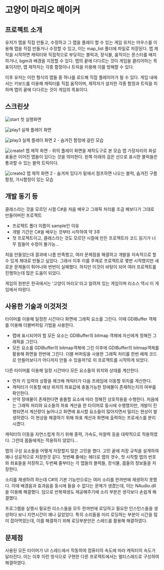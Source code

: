 # 고양이 마리오 메이커

프로젝트 소개
----------------

유저가 맵을 직접 만들고, 수정하고 그 맵을 플레이 할 수 있는 게임
유저는 마우스를 이용해 맵을 직접 만들거나 수정할 수 있고, 이는 map_list 폴더에 파일로 저장된다.
맵 제작을 시작하면 캐릭터와 직접적으로 부딪히는 블럭과, 장식물, 움직이는 몬스터를 배치하거나, bgm과 배경을 지정할 수 있다.
맵의 끝에 다다르는 것이 게임을 클리어하는 목표이지만, 맵 제작자는 각종 함정이나 트릭을 이용해 이를 방해할 수 있다.

이후 유저는 이런 형식의 맵들 중 하나를 로드해 직접 플레이어가 될 수 있다.
게임 내에서는 키보드를 이용해 캐릭터를 직접 움직이며, 제작자가 설치한 각종 함정과 트릭을 피하며 맵의 끝에 다다르는 것이 게임의 목표이다.

스크린샷
---------------
![start](./sample_images/start.JPG)
첫 실행화면

![play1](./sample_images/playing1.JPG)
실제 플레이 화면

![play3](./sample_images/playing3.png)
실제 플레이 화면 2 - 숨겨진 함정에 걸린 모습

![create1](./sample_images/create_map3.JPG)
맵 제작 화면 - 위의 플레이 화면을 제작도구로 본 모습
맵 가장자리의 화살표들은 이어진 맵들이 있다는 것을 의미한다.
왼쪽 아래의 검은 선으로 표시한 블럭들은 통과할 수 있는 블럭 트릭이다.

![create2](./sample_images/create_map4.JPG)
맵 제작 화면 2 - 숨겨져 있다가 밑에서 점프하면 나오는 블럭, 숨겨진 구름함정, 가시함정이 있는 모습

개발 동기 등
-----------------

클래스라는 것을 모르던 시절 C#을 처음 배우고 그래픽 처리를 조금 해보다가 그대로 만들어버린 프로젝트
 - 프로젝트 폴더 이름이 sample인 이유
 - 개발 기간은 C#을 배우는 것부터 시작하여 약 3주
 - 첫 프로젝트이고, 클래스라는 것도 모르던 시절에 만든 프로젝트라 코드 읽기가 너무 힘들어 수정이 불가능...

처음 만들었는데 결과에 나름 만족했고, 여러 문제점을 해결하고 개발을 지속적으로 할 수 있게 제대로 만들고 싶었다. 그래서 이후 이를 주제로 프로젝트로 몇번 시작했지만 새로운 문제들이 튀어나와 번번이 실패했다. 하지만 이것이 바탕이 되어 여러 프로젝트를 진행하는데 많은 도움이 되었다.

게임의 원판은 한국에서는 '고양이 마리오'라고 알려져 있는 게임이며 리소스 역시 이 게임에서 따왔다.


사용한 기술과 이것저것
-----------------

타이머를 이용해 일정한 시간마다 화면에 그래픽 요소를 그린다. 이때 GDIBuffer 객체를 이용해 더블버퍼링 기법을 사용한다.
- 맵에 표시되어야 할 모든 요소는 GDIBuffer의 bitmap 객체에 자신에게 정해진 그래픽을 그린다.
- 모든 요소를 GDIBuffer의 bitmap객체에 그린 이후에 GDIBuffer의 bitmap객체를 활용해 화면을 한번에 그린다.
더블 버퍼링을 사용한 그래픽 처리를 한번 예제 코드로 만들어보다가 어디까지 만들 수 있을까?로 이 프로젝트를 시작하게 되었다.

다른 타이머를 이용해 일정 시간마다 모든 요소들의 위치와 상태를 계산한다.
- 먼저 키 입력의 상황을 체크해 캐릭터가 다음 프레임에 이동할 위치를 계산한다.
- 캐릭터가 이동할 예상 위치의 좌표값에 충돌가능한 장애물이 존재하는지의 여부를 확인한다.
- 만약 장애물이 존재한다면 충돌할 요소에 따라 정해진 상호작용을 수행한다.
처음에는 그래픽 처리와 요소들의 좌표 계산을 한 타이머로 동시에 수행했지만, 개발이 진행되면서 계산량이 늘어나고 화면에 표시할 요소들이 많아지면서 밀리는 현상이 발생하였다. 이 현상을 해결하기 위해 좌표 계산과 화면에 출력하는 프로세스를 분리시켰다.

캐릭터의 이동을 자연스럽게 하기 위해 중력, 가속도, 마찰력 등을 대략적으로 적용하였다. 그런데 몹들에게는 적용하지 않았다...

맵의 구성 요소들을 어떻게 저장할지 많은 고민을 했다. 고민 끝에 저장 규칙을 설계하여 꽤나 성공적으로 저장한것 같다.
첫번째 줄에는 헤더로 맵의 갯수, 첫 시작할 맵의 번호와 좌표들을 저장하고, 두번째 줄부터는 각 맵들의 블럭들, 장식물, 몹들의 정보들을 저장한다.

소리를 재생하려 하는데 C#의 기본 기능만으로는 여러 소리를 한꺼번에 재생하지 못했다. 이에 배경음과 효과음을 동시에 들을 수 없다는 문제가 생겼는데, 이는 NAudio.dll을 이용해 해결했다. 덤으로 반복재생도 제공해주기에 소리 부분은 생각보다 손쉽게 해결했다.

프로그램을 실행시 필요한 리소스들을 모두 한꺼번에 로딩하고 필요한 인스턴스들을 생성하다 보니 지연시간이 꽤나 길었었다. 특히 소리들을 미리 로딩하는 부분이 시간을 많이 잡아먹었는데, 이를 해결하기 위해 로딩부분만은 스레드를 활용해 해결하였다.

문제점
--------------
사용된 모든 타이머가 UI 스레드에서 작동하여 컴퓨터의 속도에 따라 캐릭터의 속도가 달라진다. 이는 이후 이런 방식으로 구현한 다른 프로젝트에서는 멀티스레드로 구성하여 해결하였다.


